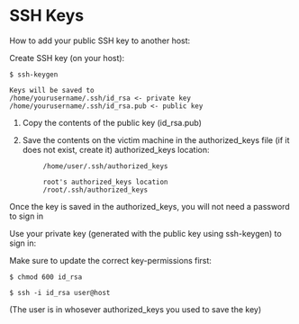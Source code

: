 # SSH Keys

How to add your public SSH key to another host:

Create SSH key \(on your host\):

```text
$ ssh-keygen

Keys will be saved to
/home/yourusername/.ssh/id_rsa <- private key
/home/yourusername/.ssh/id_rsa.pub <- public key
```

1. Copy the contents of the public key \(id\_rsa.pub\)
2. Save the contents on the victim machine in the authorized\_keys file \(if it does not exist, create it\) authorized\_keys location:

   ```text
        /home/user/.ssh/authorized_keys

        root's authorized_keys location
        /root/.ssh/authorized_keys
   ```

Once the key is saved in the authorized\_keys, you will not need a password to sign in

Use your private key \(generated with the public key using ssh-keygen\) to sign in:

Make sure to update the correct key-permissions first:

```text
$ chmod 600 id_rsa
```

```text
$ ssh -i id_rsa user@host
```

\(The user is in whosever authorized\_keys you used to save the key\)

